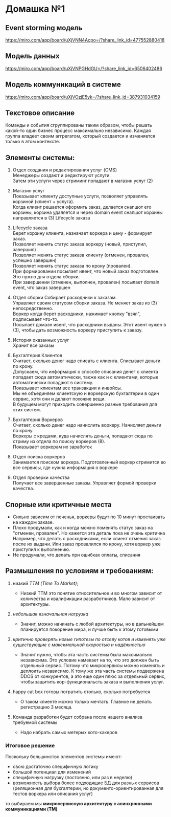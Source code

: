 
# Домашка №1

## Event storming модель

https://miro.com/app/board/uXjVNN4Acpo=/?share_link_id=477552880418


## Модель данных

https://miro.com/app/board/uXjVNPGHdGU=/?share_link_id=6506402486


## Модель коммуникаций в системе

https://miro.com/app/board/uXjVOzjE5yk=/?share_link_id=387931034159

## Текстовое описание

Команды и события сгруппированы таким образом, чтобы решать какой-то один бизнес процесс
максимально независимо. Каждая группа владеет своим аггрегатом, который создается и изменяется
только в этом контексте.

## Элементы системы:

1. Отдел создания и редактирования услуг (CMS) \
   Менеджеры создают и редактируют услуги. \
   Затем эти услуги через стриминг попадают в магазин услуг (2)

2. Магазин услуг \
   Показывает клиенту доступные услуги, позволяет управлять корзиной (клиент + услуга). \
   Когда клиент решается оформить заказ, делается снапшот его корзины, корзина удаляется и через domain event
   снапшот корзины направляется в (3) Lifecycle заказа

3. Lifecycle заказа \
   Берет корзину клиента, назначает воркера и цену - формирует заказ. \
   Позволяет менять статус заказа воркеру (новый, приступил, завершил) \
   Позволяет менять статус заказа клиенту (отменен, провален, успешно завершен) \
   Позволяет менять статус заказа по крону (провален). \
   При формировании посылает ивент, что новый заказ подготовлен. Это нужно для отдела сборки. \
   При завершении (отменен, выполнен, провален) посылает domain event, что заказ завершен

4. Отдел сборки
   Собирает расходники к заказам. \
   Управляет своим статусом сборки заказа. Не меняет заказ из (3) непосредственно. \
   Воркер когда берет расходники, нажимает кнопку "взял", подписывает что-то. \
   Посылает домаэн ивент, что расходники выданы. Этот ивент нужен в (3), чтобы дать
   возможность воркеру приступить к заказу.

5. История оказанных услуг \
   Хранит все заказы

6. Бухгалтерия Клиентов \
   Считает, сколько денег надо списать с клиента. Списывает деньги по крону. \
   Допускаем, что информация о способе списания денег с клиента попадает сюда автоматически, также
   как и с клиентами, которые автоматически попадают в систему. \
   Показывает клиентам все транзакции и инвойсы. \
   Мы не объединяем клиентскую и воркерскую бухгалтерии в один сервис, хотя они и делают похожие вещи. \
   В будущем могут приходить совершенно разные требования для этих систем.

7. Бухгалтерия Воркеров \
   Считает, сколько денег надо начислить воркеру. Начисляет деньги по крону. \
   Воркеры с кредами, куда начислять деньги, попадают сюда по стриму из отдела по поиску воркеров (8). \
   Показывает воркерам их заработок

8. Отдел поиска воркеров \
   Занимается поиском воркера. Подготовленный воркер стримится во все сервисы, где нужна информация о воркере

9. Отдел проверки качества \
   Получает все завершенные заказы. Управляет формой проверки качества.


## Спорные или критичные места

- Сильно зависим от печенья, воркеры будут по 10 минут простаивать на каждом заказе.
- Плохо продумали, как и когда можно поменять статус заказ на "отменен, провален". Но кажется эта деталь пока не очень критична
  Например, что делать с расходниками, если клиент отменил заказ после их
  выдачи. Или заказ провалился по крону, хотя воркер уже приступил к выполнению.
- Не продумали, что делать при ошибках оплаты, списания

## Размышления по условиям и требованиям:

1) *низкий ТТМ (Time To Market)*;

   - Низкий TTM это понятие относительное и во многом зависит от количества и
     квалификации разработчиков. Мало зависит от архитектуры.

2) *небольшая изначальная нагрузка*

   - Значит, можно начинать с любой архитектуры, но в дальнейшем планируется
     покорение мира, и лучше быть к этому готовыми

3) *критично проверять новые гипотезы по отсеву котов и изменять уже
   существующие с максимальной скоростью и надёжностью*

   - Значит нужно, чтобы эта часть системы была максимально независима.
     Это условие намекает на то, что это должен быть отдельный сервис. Потому что микросервисы
     можно изменять и деплоить независимо. К тому же эта часть системы подвержена DDOS от
     конкурентов, а это еще один плюс за отдельный сервис, чтобы защитить
     кор-функциональсть заказа и выполнения услуг.

4) happy cat box готовы потратить столько, сколько потребуется
   - О таком клиенте можно только мечтать. Главное не делать регистрацию 3 месяца.

5) Команда разработки будет собрана после нашего анализа требуемой системы
   - Надо набрать самых метерых кото-хакеров


### Итоговое решение

 Поскольку большинство элементов системы имеют:
 - свою достаточно специфичную логику
 - большой потенциал для изменений
 - специфичную нагрузку (постоянно, или раз в неделю)
 - возможность выбора более подходящие БД для разных сервисов (реляционная для бухгалтерии, но документо-ориентированная для тестов воркера или описания услуг)

 то выбираем мы **микросервисную архитектуру с асинхронными коммуникациями (TM)**
